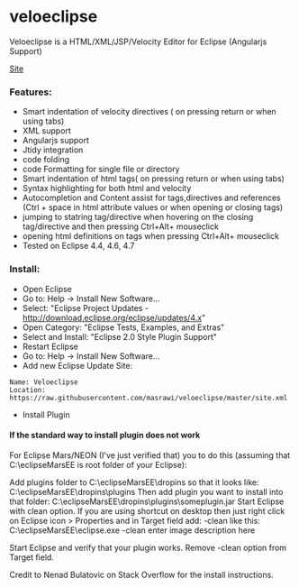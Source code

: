 veloeclipse
===========

Veloeclipse is a HTML/XML/JSP/Velocity Editor for Eclipse (Angularjs Support)

[Site](http://masrawi.github.io/veloeclipse/)

### Features:
- Smart indentation of velocity directives ( on pressing return or when using tabs)
- XML support
- Angularjs support
- Jtidy integration
- code folding
- code Formatting for single file or directory
- Smart indentation of html tags( on pressing return or when using tabs)
- Syntax highlighting for both html and velocity
- Autocompletion and Content assist for tags,directives and references (Ctrl + space in html attribute values or when opening or closing tags)
- jumping to statring tag/directive when hovering on the closing tag/directive and then pressing Ctrl+Alt+ mouseclick
- opening html definitions on tags when pressing Ctrl+Alt+ mouseclick
- Tested on Eclipse 4.4, 4.6, 4.7

### Install: 
- Open Eclipse
- Go to: Help -> Install New Software...
- Select: "Eclipse Project Updates - http://download.eclipse.org/eclipse/updates/4.x"
- Open Category: "Eclipse Tests, Examples, and Extras"
- Select and Install: "Eclipse 2.0 Style Plugin Support"
- Restart Eclipse
- Go to: Help -> Install New Software...
- Add new Eclipse Update Site:
```
Name: Veloeclipse
Location: https://raw.githubusercontent.com/masrawi/veloeclipse/master/site.xml
```
- Install Plugin

#### If the standard way to install plugin does not work
For Eclipse Mars/NEON (I've just verified that) you to do this (assuming that C:\eclipseMarsEE is root folder of your Eclipse):

Add plugins folder to C:\eclipseMarsEE\dropins so that it looks like: C:\eclipseMarsEE\dropins\plugins
Then add plugin you want to install into that folder: C:\eclipseMarsEE\dropins\plugins\someplugin.jar
Start Eclipse with clean option.
If you are using shortcut on desktop then just right click on Eclipse icon > Properties and in Target field add: -clean like this: C:\eclipseMarsEE\eclipse.exe -clean
enter image description here

Start Eclipse and verify that your plugin works.
Remove -clean option from Target field.

Credit to Nenad Bulatovic on Stack Overflow for the install instructions.
